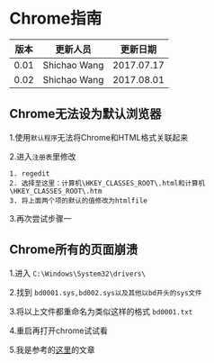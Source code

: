 # Chrome指南

|版本|更新人员|更新日期|
|---|-------|-------|
|0.01|Shichao Wang|2017.07.17|
|0.02|Shichao Wang|2017.08.01|

## Chrome无法设为默认浏览器

1.使用`默认程序`无法将Chrome和HTML格式关联起来

2.进入`注册表`里修改

```` 注册表
1. regedit
2. 选择至这里：计算机\HKEY_CLASSES_ROOT\.html和计算机\HKEY_CLASSES_ROOT\.htm
3. 将上面两个项的默认的值修改为htmlfile
````

3.再次尝试步骤一

## Chrome所有的页面崩溃

1.进入 `C:\Windows\System32\drivers\`

2.找到 `bd0001.sys,bd002.sys以及其他以bd开头的sys文件`

3.将以上文件都重命名为类似这样的格式 `bd0001.txt`

4.重启再打开chrome试试看

5.我是参考的[这里](https://www.zhihu.com/question/29305453)的文章
